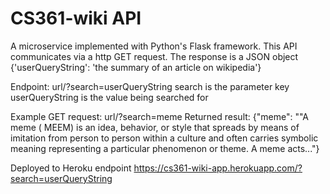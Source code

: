 # CS361-wiki API

A microservice implemented with Python's Flask framework.
This API communicates via a http GET request.
The response is a JSON object {'userQueryString': 'the summary of an article on wikipedia'}

Endpoint: url/?search=userQueryString
search is the parameter key
userQueryString is the value being searched for

Example GET request: url/?search=meme
Returned result:
{"meme": ""A meme ( MEEM) is an idea, behavior, or style that spreads by means of imitation from person to person within a culture and often carries symbolic meaning representing a particular phenomenon or theme. A meme acts..."}

Deployed to Heroku
endpoint
https://cs361-wiki-app.herokuapp.com/?search=userQueryString
